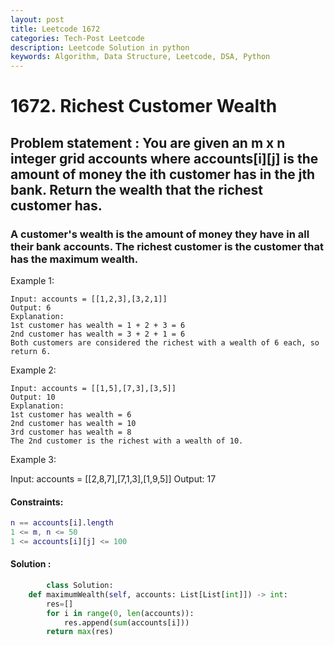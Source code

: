 ```yaml
---
layout: post
title: Leetcode 1672
categories: Tech-Post Leetcode
description: Leetcode Solution in python
keywords: Algorithm, Data Structure, Leetcode, DSA, Python
---
```


# 1672. Richest Customer Wealth

## Problem statement : You are given an m x n integer grid accounts where accounts[i][j] is the amount of money the i​​​​​​​​​​​th​​​​ customer has in the j​​​​​​​​​​​th​​​​ bank. Return the wealth that the richest customer has.

### A customer's wealth is the amount of money they have in all their bank accounts. The richest customer is the customer that has the maximum wealth.

 

Example 1:
```
Input: accounts = [[1,2,3],[3,2,1]]
Output: 6
Explanation:
1st customer has wealth = 1 + 2 + 3 = 6
2nd customer has wealth = 3 + 2 + 1 = 6
Both customers are considered the richest with a wealth of 6 each, so return 6.
```

Example 2:
```
Input: accounts = [[1,5],[7,3],[3,5]]
Output: 10
Explanation: 
1st customer has wealth = 6
2nd customer has wealth = 10 
3rd customer has wealth = 8
The 2nd customer is the richest with a wealth of 10.
```

Example 3:

Input: accounts = [[2,8,7],[7,1,3],[1,9,5]]
Output: 17
 

#### Constraints:

  ```m == accounts.length
  n == accounts[i].length
  1 <= m, n <= 50
  1 <= accounts[i][j] <= 100
```
#### Solution : 

```python
        class Solution:
    def maximumWealth(self, accounts: List[List[int]]) -> int:
        res=[]
        for i in range(0, len(accounts)):
            res.append(sum(accounts[i]))
        return max(res)
        
```
